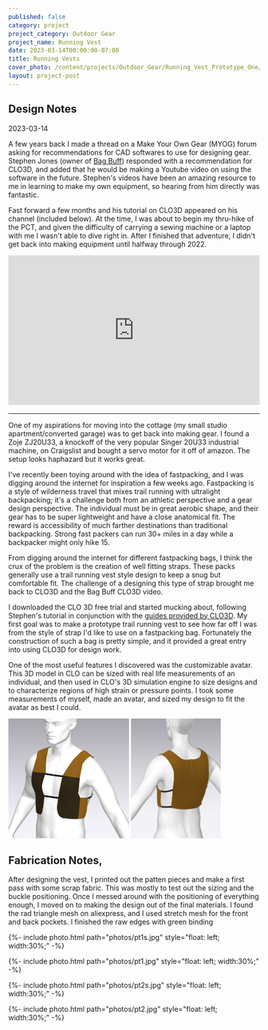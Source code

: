 ```yaml
---
published: false
category: project
project_category: Outdoor Gear
project_name: Running Vest
date: 2023-03-14T00:00:00-07:00
title: Running Vests
cover_photo: /content/projects/Outdoor_Gear/Running_Vest_Prototype_One/photos/cover_photo.jpg
layout: project-post
---
```


## Design Notes
2023-03-14

A few years back I made a thread on a Make Your Own Gear (MYOG) forum asking for recommendations for CAD softwares to use for designing gear. Stephen Jones (owner of [Bag Buff](https://www.bagbuff.com/)) responded with a recommendation for CLO3D, and added that he would be making a Youtube video on using the software in the future. Stephen's videos have been an amazing resource to me in learning to make my own equipment, so hearing from him directly was fantastic. 

Fast forward a few months and his tutorial on CLO3D appeared on his channel (included below). At the time, I was about to begin my thru-hike of the PCT, and given the difficulty of carrying a sewing machine or a laptop with me I wasn't able to dive right in. After I finished that adventure, I didn't get back into making equipment until halfway through 2022. 

<iframe width="100%" height="300" src="https://www.youtube.com/embed/TKXYGookZUw" title="YouTube video player" frameborder="0" allow="accelerometer; autoplay; clipboard-write; encrypted-media; gyroscope; picture-in-picture; web-share"> </iframe>

---

One of my aspirations for moving into the cottage (my small studio apartment/converted garage) was to get back into making gear. I found a Zoje ZJ20U33, a knockoff of the very popular Singer 20U33 industrial machine, on Craigslist and bought a servo motor for it off of amazon. The setup looks haphazard but it works great. 

I've recently been toying around with the idea of fastpacking, and I was digging around the internet for inspiration a few weeks ago. Fastpacking is a style of wilderness travel that mixes trail running with ultralight backpacking; it's a challenge both from an athletic perspective and a gear design perspective. The individual must be in great aerobic shape, and their gear has to be super lightweight and have a close anatomical fit. The reward is accessibility of much farther destinations than traditional backpacking. Strong fast packers can run 30+ miles in a day while a backpacker might only hike 15. 

From digging around the internet for different fastpacking bags, I think the crux of the problem is the creation of well fitting straps. These packs generally use a trail running vest style design to keep a snug but comfortable fit. The challenge of a designing this type of strap brought me back to CLO3D and the Bag Buff CLO3D video. 

I downloaded the CLO 3D free trial and started mucking about, following Stephen's tutorial in conjunction with the [guides provided by CLO3D](https://support.clo3d.com/hc/en-us/categories/360002306994-Lessons). My first goal was to make a prototype trail running vest to see how far off I was from the style of strap I'd like to use on a fastpacking bag. Fortunately the construction of such a bag is pretty simple, and it provided a great entry into using CLO3D for design work. 

One of the most useful features I discovered was the customizable avatar. This 3D model in CLO can be sized with real life measurements of an individual, and then used in CLO's 3D simulation engine to size designs and to characterize regions of high strain or pressure points. I took some measurements of myself, made an avatar, and sized my design to fit the avatar as best I could. 

<img src="/content/projects/Outdoor_Gear/Running_Vest_Prototype_One/photos/cover_photo.jpg" height = "240px" display = "flex">
<img src="/content/projects/Outdoor_Gear/Running_Vest_Prototype_One/photos/back.png" height = "240px" display = "flex">



## Fabrication Notes, 

After designing the vest, I printed out the patten pieces and make a first pass with some scrap fabric. This was mostly to test out the sizing and the buckle positioning.
Once I messed around with the positioning of everything enough, I moved on to making the design out of the final materials. I found the rad triangle mesh on aliexpress, and I used stretch mesh for the front and back pockets. I finished the raw edges with green binding 

{%- include photo.html 
    path="photos/pt1s.jpg"
    style="float: left; width:30%;"
-%} 

{%- include photo.html 
    path="photos/pt1.jpg"
    style="float: left; width:30%;"
-%} 


{%- include photo.html 
    path="photos/pt2s.jpg"
    style="float: left; width:30%;"
-%} 

{%- include photo.html 
    path="photos/pt2.jpg"
    style="float: left; width:30%;"
-%} 